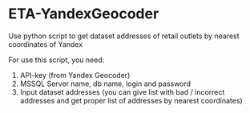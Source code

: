 # ETA-YandexGeocoder
Use python script to get dataset addresses of retail outlets by nearest coordinates of Yandex

For use this script, you need:
1. API-key (from Yandex Geocoder)
2. MSSQL Server name, db name, login and password
3. Input dataset addresses (you can give list with bad / incorrect addresses and get proper list of addresses by nearest coordinates)
